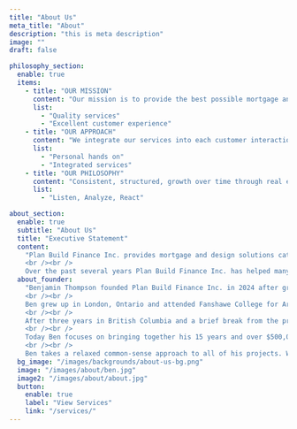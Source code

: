 ```yaml
---
title: "About Us"
meta_title: "About"
description: "this is meta description"
image: ""
draft: false

philosophy_section:
  enable: true
  items:
    - title: "OUR MISSION"
      content: "Our mission is to provide the best possible mortgage and design solutions."
      list:
        - "Quality services"
        - "Excellent customer experience"
    - title: "OUR APPROACH"
      content: "We integrate our services into each customer interaction to ensure the highest possible result for each mortgage and design project."
      list:
        - "Personal hands on"
        - "Integrated services"
    - title: "OUR PHILOSOPHY"
      content: "Consistent, structured, growth over time through real estate investing. This can be as small as a single family mortgage for you and your family or a structured growth approach leading to a large scale real estate portfolio."
      list:
        - "Listen, Analyze, React"

about_section:
  enable: true
  subtitle: "About Us"
  title: "Executive Statement"
  content:
    "Plan Build Finance Inc. provides mortgage and design solutions catered to our clients specific needs across Ontario. We are licensed in both mortgages and small buildings making us exceptionally well qualified to elevate the value of our clients assets to their full potential. Our clients and industry partners form the cornerstone of our success and therefore we truly value our customers' business and our industry relations.
    <br /><br />
    Over the past several years Plan Build Finance Inc. has helped many home owners and investors alike save money and secure their assets for future long-term growth. We have also designed, built, financed and managed our own real-estate investments and therefore bring the necessary hands-on expertise into our solutions."
  about_founder:
    "Benjamin Thompson founded Plan Build Finance Inc. in 2024 after growing a real estate portfolio of 17 units across Southwestern Ontario and managing the construction of over $500,000,000 of residential, industrial, institutional and commercial projects across North America. With his experience and passion for all things construction and finance he brings unmatched potential to his clients and seeks to improve their well being and the local communities we live in.
    <br /><br />
    Ben grew up in London, Ontario and attended Fanshawe College for Architectural Technology. While working in Ottawa on a Co-op work term he studied after hours and on weekends and obtained his design license for Small Buildings. After graduation in 2011 he relocated to Vancouver, British Columbia and started his career with a smaller local General Contractor in an estimating and management role. While working for KDS Construction Ltd. he continued his studies and became qualified as a Professional Quantity Surveyor with the Canadian Institute of Quantity Surveyors. While in British Columbia he worked on many institutional and educational projects including many prison, hospital and university renovation projects and the conversion of a newsprint factory into a modern day film studio.
    <br /><br />
    After three years in British Columbia and a brief break from the profession Ben returned back to his hometown of London, Ontario where he continued his work with a larger general contractor. Ben became responsible for the finances, management, design and permitting of large scale industrial projects across Ontario. Shortly after his return he became Gold Seal Certified with the Canadian Construction Association and started building his own real estate investment portfolio. Leveraging all of his skills he was able to successfully design, build, and finance 17 of his own rental units including two of the first Accessory Dwelling Units in both London, Ontario and Sarnia, Ontario. With a background in construction design and finance it complemented the expansion into the residential and commercial lending sectors and Plan Build FInance Inc. was born.
    <br /><br />
    Today Ben focuses on bringing together his 15 years and over $500,000,000 of experience in the construction, design and finance sectors together under one brand to breed a new well informed and strategic home owner and investor.
    <br /><br />
    Ben takes a relaxed common-sense approach to all of his projects. When he isn’t focused mentally on how to construct and deconstruct a project he can usually be found on long walks with his partner Katie, hiking in nature, exploring the world or enjoying a cold pint with friends."
  bg_image: "/images/backgrounds/about-us-bg.png"
  image: "/images/about/ben.jpg"
  image2: "/images/about/about.jpg"
  button:
    enable: true
    label: "View Services"
    link: "/services/"
---
```

